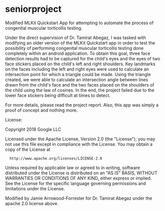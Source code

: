 # seniorproject
Modified MLKit Quickstart App for attempting to automate the process of congenital muscular torticollis testing.

Under the direct supervision of Dr. Tamirat Abegaz, I was tasked with modifying an older version of the MLKit Quickstart app in order to test the possibility of performing congenital muscular torticollis testing done completely within an android application. To obtain this goal, three face detection results had to be captured for the child's eyes and the eyes of two face stickers placed on the child's left and right shoulders. Key landmarks on the faces including the left and right eyes were used to calculate an intersection point for which a triangle could be made. Using the triangle created, we were able to calculate an intersection angle between lines drawn from the child's face and the two faces placed on the shoulders of the child using the law of cosines. In the end, the project failed due to the lower face stickers being difficult at times to detect.

For more details, please read the project report.
Also, this app was simply a proof of concept and nothing more. 

License: 

Copyright 2018 Google LLC

Licensed under the Apache License, Version 2.0 (the "License");
you may not use this file except in compliance with the License.
You may obtain a copy of the License at

      http://www.apache.org/licenses/LICENSE-2.0

Unless required by applicable law or agreed to in writing, software
distributed under the License is distributed on an "AS IS" BASIS,
WITHOUT WARRANTIES OR CONDITIONS OF ANY KIND, either express or implied.
See the License for the specific language governing permissions and
limitations under the License.

Modified by Jamie Arrowood-Forrester for Dr. Tamirat Abegaz under the
apache 2.0 license above.
